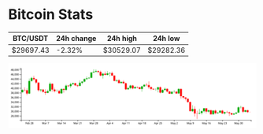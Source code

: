 # Bitcoin Stats

BTC/USDT|24h change|24h high|24h low|
|---|---|---|---|
|$29697.43|-2.32%|$30529.07|$29282.36|

<img src="./chart.svg">
